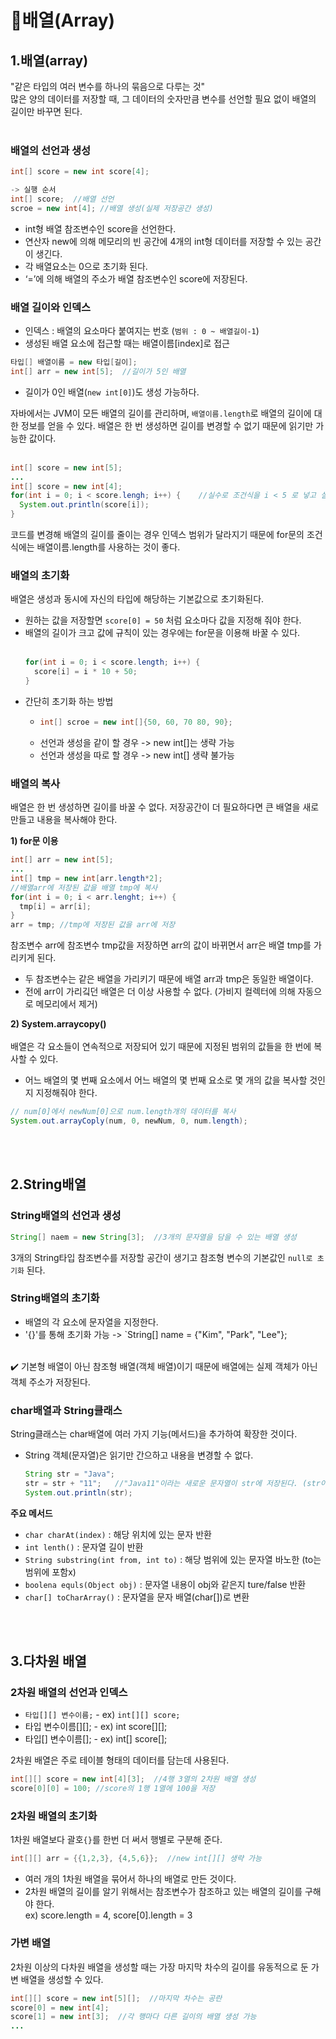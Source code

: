 # 📢배열(Array) 

## 1.배열(array)
"같은 타입의 여러 변수를 하나의 묶음으로 다루는 것"
<br>
많은 양의 데이터를 저장할 때, 그 데이터의 숫자만큼 변수를 선언할 필요 없이 배열의 길이만 바꾸면 된다.
<br></br>
### 배열의 선언과 생성 
```java
int[] score = new int score[4];

-> 실행 순서 
int[] score;  //배열 선언 
scroe = new int[4]; //배열 생성(실제 저장공간 생성) 
```
- int형 배열 참조변수인 score을 선언한다.
- 연산자 new에 의해 메모리의 빈 공간에 4개의 int형 데이터를 저장할 수 있는 공간이 생긴다.
- 각 배열요소는 0으로 초기화 된다.
- ‘=’에 의해 배열의 주소가 배열 참조변수인 score에 저장된다.

### 배열 길이와 인덱스 
- 인덱스 : 배열의 요소마다 붙여지는 번호 (`범위 : 0 ~ 배열길이-1`) 
- 생성된 배열 요소에 접근할 때는 배열이름[index]로 접근
```java
타입[] 배열이름 = new 타입[길이];
int[] arr = new int[5];  //길이가 5인 배열 
```
- 길이가 0인 배열(`new int[0]`)도 생성 가능하다.

자바에서는 JVM이 모든 배열의 길이를 관리하며, `배열이름.length`로 배열의 길이에 대한 정보를 얻을 수 있다. 
배열은 한 번 생성하면 길이를 변경할 수 없기 때문에 읽기만 가능한 값이다.
<br></br>
```java
int[] score = new int[5];
...
int[] score = new int[4];
for(int i = 0; i < score.lengh; i++) {    //실수로 조건식을 i < 5 로 넣고 실행하면 예외가 발생한다. 
  System.out.println(score[i]);
}
```
코드를 변경해 배열의 길이를 줄이는 경우 인덱스 범위가 달라지기 때문에 for문의 조건식에는 배열이름.length를 사용하는 것이 좋다.


### 배열의 초기화 
배열은 생성과 동시에 자신의 타입에 해당하는 기본값으로 초기화된다. 
- 원하는 값을 저장할면 `score[0] = 50` 처럼 요소마다 값을 지정해 줘야 한다.
- 배열의 길이가 크고 값에 규칙이 있는 경우에는 for문을 이용해 바꿀 수 있다.
  <br></br>
  ```java
  for(int i = 0; i < score.length; i++) {
    score[i] = i * 10 + 50;
  }
  ```
- 간단히 초기화 하는 방법
    - ```java
      int[] scroe = new int[]{50, 60, 70 80, 90}; 
      ```
    - 선언과 생성을 같이 할 경우 -> new int[]는 생략 가능 
    - 선언과 생성을 따로 할 경우 -> new int[] 생략 불가능
 
    
      
### 배열의 복사 
배열은 한 번 생성하면 길이를 바꿀 수 없다. 저장공간이 더 필요하다면 큰 배열을 새로 만들고 내용을 복사해야 한다.  

**1) for문 이용**
```java
int[] arr = new int[5];
...
int[] tmp = new int[arr.length*2];
//배열arr에 저장된 값을 배열 tmp에 복사 
for(int i = 0; i < arr.lenght; i++) {
  tmp[i] = arr[i];
}
arr = tmp; //tmp에 저장된 값을 arr에 저장 
```
참조변수 arr에 참조변수 tmp값을 저장하면 arr의 값이 바뀌면서 arr은 배열 tmp를 가리키게 된다. 
* 두 참조변수는 같은 배열을 가리키기 때문에 배열 arr과 tmp은 동일한 배열이다.
* 전에 arr이 가리깈던 배열은 더 이상 사용할 수 없다. (가비지 컬렉터에 의해 자동으로 메모리에서 제거) 


**2) System.arraycopy()**
<br></br>
배열은 각 요소들이 연속적으로 저장되어 있기 때문에 지정된 범위의 값들을 한 번에 복사할 수 있다. 
* 어느 배열의 몇 번째 요소에서 어느 배열의 몇 번째 요소로 몇 개의 값을 복사할 것인지 지정해줘야 한다. 
```java
// num[0]에서 newNum[0]으로 num.length개의 데이터를 복사
System.out.arrayCoply(num, 0, newNum, 0, num.length);
```

<br></br>
## 2.String배열 

### String배열의 선언과 생성

```java
String[] naem = new String[3];  //3개의 문자열을 담을 수 있는 배열 생성 
```
3개의 String타입 참조변수를 저장할 공간이 생기고 참조형 변수의 기본값인 `null로 초기화` 된다.

### String배열의 초기화
* 배열의 각 요소에 문자열을 지정한다.
* '{}'를 통해 초기화 가능 -> `String[] name = {"Kim", "Park", "Lee"};
<br>
✔️ 기본형 배열이 아닌 참조형 배열(객체 배열)이기 때문에 배열에는 실제 객체가 아닌 객체 주소가 저장된다. 

### char배열과 String클래스
String클래스는 char배열에 여러 가지 기능(메서드)을 추가하여 확장한 것이다.
* String 객체(문자열)은 읽기만 간으하고 내용을 변경할 수 없다.
  ```java
  String str = "Java";
  str = str + "11";   //"Java11"이라는 새로운 문자열이 str에 저장된다. (str이 변경되는 게 아니라 새로운 문자열 생성) 
  System.out.println(str);  
  ```
**주요 메서드**
* `char charAt(index)` : 해당 위치에 있는 문자 반환 
* `int lenth()` : 문자열 길이 반환
* `String substring(int from, int to)` : 해당 범위에 있는 문자열 바노한 (to는 범위에 포함x) 
* `boolena equls(Object obj)` : 문자열 내용이 obj와 같은지 ture/false 반환 
* `char[] toCharArray()` : 문자열을 문자 배열(char[])로 변환
  
<br></br>
## 3.다차원 배열 

### 2차원 배열의 선언과 인덱스
* `타입[][] 변수이름;` - ex) `int[][] score;`
* 타입 변수이름[][]; - ex) int score[][];
* 타입[] 변수이름[]; - ex) int[] score[];

2차원 배열은 주로 테이블 형태의 데이터를 담는데 사용된다.
```java
int[][] score = new int[4][3];  //4행 3열의 2차원 배열 생성
score[0][0] = 100; //score의 1행 1열에 100을 저장
```

### 2차원 배열의 초기화 
1차원 배열보다 괄호`{}`를 한번 더 써서 행별로 구분해 준다. 
```java
int[][] arr = {{1,2,3}, {4,5,6}};  //new int[][] 생략 가능 
```
* 여러 개의 1차원 배열을 묶어서 하나의 배열로 만든 것이다.
* 2차원 배열의 길이를 알기 위해서는 참조변수가 참조하고 있는 배열의 길이를 구해야 한다.
  <br>
  ex) score.length = 4, score[0].length = 3


### 가변 배열 
2차원 이상의 다차원 배열을 생성할 때는 가장 마지막 차수의 길이를 유동적으로 둔 가변 배열을 생성할 수 있다.
```java
int[][] score = new int[5][];  //마지막 차수는 공란
score[0] = new int[4];
score[1] = new int[3];  //각 행마다 다른 길이의 배열 생성 가능 
...

